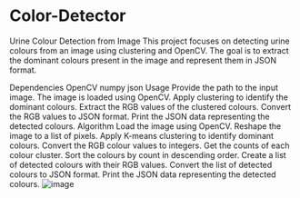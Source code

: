 # Color-Detector
Urine Colour Detection from Image
This project focuses on detecting urine colours from an image using clustering and OpenCV. The goal is to extract the dominant colours present in the image and represent them in JSON format.

Dependencies
OpenCV
numpy
json
Usage
Provide the path to the input image.
The image is loaded using OpenCV.
Apply clustering to identify the dominant colours.
Extract the RGB values of the clustered colours.
Convert the RGB values to JSON format.
Print the JSON data representing the detected colours.
Algorithm
Load the image using OpenCV.
Reshape the image to a list of pixels.
Apply K-means clustering to identify dominant colours.
Convert the RGB colour values to integers.
Get the counts of each colour cluster.
Sort the colours by count in descending order.
Create a list of detected colours with their RGB values.
Convert the list of detected colours to JSON format.
Print the JSON data representing the detected colours.
![image](https://github.com/Aamir2709/Color-Detector/assets/84448909/9a557e3a-416a-45e6-b908-a752c6fce82f)

